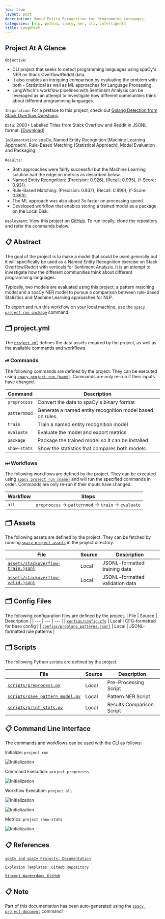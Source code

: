 ```yaml
---
toc: true
layout: post
description: Named Entity Recognition for Programming Languages.
categories: [nlp, python, spacy, ner, cli, intelligent]
title: LangWhich
---
```

## Project At A Glance
`Objective`: 
- CLI project that seeks to detect programming languages using spaCy's NER on Stack Overflow/Reddit data. 
- It also enables an intriguing comparison by evaluating the problem with both - Statistical as well as ML approaches for Language Processing.
- LangWhich's workflow pipelined with Sentiment Analysis can be leveraged as an attempt to investigate how different communities think about different programming languages.

`Inspiration`: For a preface to this project, check out [Golang Detection from Stack Overflow Questions](https://kunal-bhar.github.io/blog/nlp/python/spacy/english/intelligent/2022/03/23/golang-detection.html).

`Data`: 2000+ Labelled Titles from Stack Overflow and Reddit in JSONL format. [[Download]](https://github.com/kunal-bhar/langwhich/tree/main/assets) 

`Implementation`: spaCy, Named Entity Recognition (Machine Learning Approach), Rule-Based Matching (Statistical Approach), Model Evaluation and Packaging

`Results`: 
- Both approaches were fairly successful but the Machine Learning solution had the edge on metrics as described below.
- Named Entity Recognition: (Precision: 0.926), (Recall: 0.935), (f-Score: 0.931).
- Rule-Based Matching: (Precision: 0.837), (Recall: 0.890), (f-Score: 0.863).
- The ML approach was also about 3x faster on processing speed.
- Developed workflow that enables storing a trained model as a package on the Local Disk.

`Deployment`: View this project on [GitHub](https://github.com/kunal-bhar/langwhich). To run locally, clone the repository and refer the commands below.


## 📋 Abstract

The goal of the project is to make a model that could be used generally but it will specifically be used as a Named Entity Recognition exercise on Stack Overflow/Reddit with verticals for Sentiment Analysis. It is an attempt to investigate how the different communities think about different programming languages.

Typically, two models are evaluated using this project; a pattern matching model and a spaCy NER model to pursue a comparison between rule-based Statistics and Machine Learning approaches for NLP.

To export and run this workflow on your local machine, use the [`spacy project run package`](https://spacy.io/api/cli#package) command.


<!-- SPACY PROJECT: AUTO-GENERATED DOCS START (do not remove) -->


## 🗂 project.yml

The [`project.yml`](project.yml) defines the data assets required by the
project, as well as the available commands and workflows. 

### ⏯ Commands

The following commands are defined by the project. They
can be executed using [`spacy project run [name]`](https://spacy.io/api/cli#project-run).
Commands are only re-run if their inputs have changed.

| Command | Description |
| --- | --- |
| `preprocess` | Convert the data to spaCy's binary format |
| `patternmod` | Generate a named entity recognition model based on rules. |
| `train` | Train a named entity recognition model |
| `evaluate` | Evaluate the model and export metrics |
| `package` | Package the trained model so it can be installed |
| `show-stats` | Show the statistics that compares both models. |

### ⏭ Workflows

The following workflows are defined by the project. They
can be executed using [`spacy project run [name]`](https://spacy.io/api/cli#project-run)
and will run the specified commands in order. Commands are only re-run if their
inputs have changed.

| Workflow | Steps |
| --- | --- |
| `all` | `preprocess` &rarr; `patternmod` &rarr; `train` &rarr; `evaluate` |

## 🗂 Assets

The following assets are defined by the project. They can
be fetched by running [`spacy project assets`](https://spacy.io/api/cli#project-assets)
in the project directory.

| File | Source | Description |
| --- | --- | --- |
| [`assets/stackoverflow-train.jsonl`](assets/stackoverflow-train.jsonl) | Local | JSONL-formatted training data |
| [`assets/stackoverflow-valid.jsonl`](assets/stackoverflow-valid.jsonl) | Local | JSONL-formatted validation data |

## 🗂 Config Files

The following configuration files are defined by the project. 
| File | Source | Description |
| --- | --- | --- |
| [`configs/config.cfg`](configs/config.cfg) | Local | CFG-formatted for base config |
| [`configs/proglang_patterns.jsonl`](configs/proglang_patterns.jsonl) | Local | JSONL-formatted rule patterns |

## 🗂 Scripts

The following Python scripts are defined by the project.

| File | Source | Description |
| --- | --- | --- |
| [`scripts/preprocess.py`](scripts/preprocess.py) | Local | Pre-Processing Script |
| [`scripts/save_pattern_model.py`](scripts/save_pattern_model.py) | Local | Pattern NER Script |
| [`scripts/print_stats.py`](scripts/print_stats.py) | Local | Results Comparison Script |

## 📋 Command Line Interface

The commands and workflows can be used with the CLI as follows:

Initialize: `project run` 

![Initialization](https://github.com/kunal-bhar/langwhich/blob/main/imgs/cli-initialize.PNG)

Command Execution: `project preprocess`

![Initialization](https://github.com/kunal-bhar/langwhich/blob/main/imgs/cli-preprocess.PNG)

Workflow Execution: `project all`


![Initialization](https://github.com/kunal-bhar/langwhich/blob/main/imgs/cli-all-1.PNG)

![Initialization](https://github.com/kunal-bhar/langwhich/blob/main/imgs/cli-all-2.PNG)

Metrics: `project show-stats`

![Initialization](https://github.com/kunal-bhar/langwhich/blob/main/imgs/cli-show-stats.PNG)


## 📋 References

[`spaCy and spaCy Projects: Documentation`](https://spacy.io/usage/projects)

[`Explosion Templates: GitHub Repository`](https://github.com/explosion/projects)

[`Vincent Warmerdam: GitHub`](https://github.com/koaning)



<!-- SPACY PROJECT: AUTO-GENERATED DOCS END (do not remove) -->
## 📋 Note

Part of this documentation has been auto-generated using the [`spacy project document`](https://spacy.io/api/cli#project-document) command!
